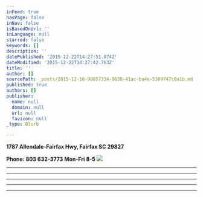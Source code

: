 ```yaml
---
inFeed: true
hasPage: false
inNav: false
isBasedOnUrl: ''
inLanguage: null
starred: false
keywords: []
description: ''
datePublished: '2015-12-22T14:27:51.074Z'
dateModified: '2015-12-22T14:27:42.763Z'
title: ''
author: []
sourcePath: _posts/2015-12-16-90857334-9638-41ac-ba4e-5309747c8a1b.md
published: true
authors: []
publisher:
  name: null
  domain: null
  url: null
  favicon: null
_type: Blurb

---
```

**1787 Allendale-Fairfax Hwy, Fairfax  SC  29827**

**Phone:  803 632-3773                               Mon-Fri 8-5**
![](https://s3-us-west-2.amazonaws.com/the-grid-img/p/f7f5eafbd51523a51737c173655b63a28c231361.jpg)

****

****

****

****

****